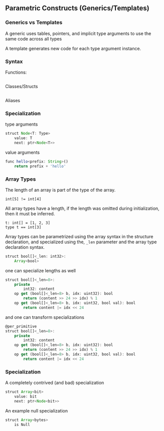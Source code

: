 
## Parametric Constructs (Generics/Templates)

### Generics vs Templates

A generic uses tables, pointers, and implicit type arguments to use the 
same code across all types

A template generates new code for each type argument instance.


### Syntax

Functions:

```
```

Classes/Structs

```
```

Aliases

### Specialization

type arguments

```TypeScript
struct Node<T: Type>
    value: T
    next: ptr<Node<T>>
```

value arguments

```TypeScript
func hello<prefix: String>()
    return prefix + 'hello'
```

### Array Types

The length of an array is part of the type of the array.

```
int[5] != int[4]
```

All array types have a length, if the length was omitted during initialization, 
then it must be inferred.

```
t: int[] = [1, 2, 3]
type t == int[3]
```

Array types can be parametrized using the array syntax in the
structure declaration, and specialized using the, `_len` parameter
and the array type declaration syntax.

```TypeScript
struct bool[]<_len: int32>:
    Array<bool>
```

one can specialize lengths as well

```TypeScript
struct bool[]<_len=8>:
    private
        int32: content
    op get (bool[]<_len=8> b, idx: uint32): bool
        return (content >> 24 >> idx) % 1
    op get (bool[]<_len=8> b, idx: uint32, bool val): bool
        return content |= idx << 24
```

and one can transform specializations

```TypeScript
@per_primitive
struct bool[]<_len=8>:
    private
        int32: content
    op get (bool[]<_len=8> b, idx: uint32): bool
        return (content >> 24 >> idx) % 1
    op get (bool[]<_len=8> b, idx: uint32, bool val): bool
        return content |= idx << 24
```

### Specialization

A completely contrived (and bad) specialization

```TypeScript
struct Array<bit>
    value: bit
    next: ptr<Node<bit>>
```

An example null specialization
```TypeScript
struct Array<bytes>
    is Null
```
